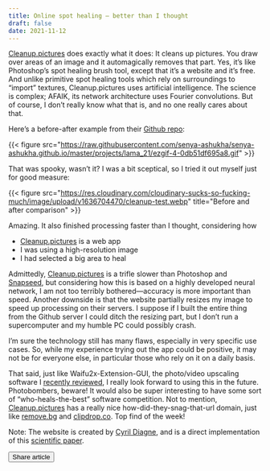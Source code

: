 ```yaml
---
title: Online spot healing — better than I thought
draft: false
date: 2021-11-12
---
```


[Cleanup.pictures](https://cleanup.pictures/) does exactly what it does: It cleans up pictures. You draw over areas of an image and it automagically removes that part. Yes, it’s like Photoshop’s spot healing brush tool, except that it’s a website and it’s free. And unlike primitive spot healing tools which rely on surroundings to “import” textures, Cleanup.pictures uses artificial intelligence. The science is complex; AFAIK, its network architecture uses Fourier convolutions. But of course, I don’t really know what that is, and no one really cares about that.

Here’s a before-after example from their [Github repo](https://saic-mdal.github.io/lama-project/):

{{< figure src="https://raw.githubusercontent.com/senya-ashukha/senya-ashukha.github.io/master/projects/lama_21/ezgif-4-0db51df695a8.gif" >}}

That was spooky, wasn’t it? I was a bit sceptical, so I tried it out myself just for good measure:

{{< figure src="https://res.cloudinary.com/cloudinary-sucks-so-fucking-much/image/upload/v1636704470/cleanup-test.webp" title="Before and after comparison" >}}

Amazing. It also finished processing faster than I thought, considering how
- [Cleanup.pictures](https://cleanup.pictures/) is a web app
- I was using a high-resolution image
- I had selected a big area to heal

Admittedly, [Cleanup.pictures](https://cleanup.pictures/) is a trifle slower than Photoshop and [Snapseed](https://en.wikipedia.org/wiki/Snapseed), but considering how this is based on a highly developed neural network, I am not too terribly bothered—accuracy is more important than speed. Another downside is that the website partially resizes my image to speed up processing on their servers. I suppose if I built the entire thing from the Github server I could ditch the resizing part, but I don’t run a supercomputer and my humble PC could possibly crash.

I’m sure the technology still has many flaws, especially in very specific use cases. So, while my experience trying out the app could be positive, it may not be for everyone else, in particular those who rely on it on a daily basis.

That said, just like Waifu2x-Extension-GUI, the photo/video upscaling software I [recently reviewed](../waifu2), I really look forward to using this in the future. Photobombers, beware! It would also be super interesting to have some sort of “who-heals-the-best” software competition. Not to mention, [Cleanup.pictures](https://cleanup.pictures/) has a really nice how-did-they-snag-that-url domain, just like [remove.bg](https://remove.bg/) and [clipdrop.co](https://clipdrop.co/). Top find of the week!

Note: The website is created by [Cyril Diagne](https://twitter.com/cyrildiagne), and is a direct implementation of this [scientific paper](https://arxiv.org/pdf/2109.07161.pdf).


<button class="share">Share article</button>
<script src="https://cdnjs.cloudflare.com/ajax/libs/jquery/3.2.1/jquery.min.js"></script>
<script>
	    const shareButton = document.querySelector('button')
	    const title = window.document.title
	    const url = window.document.location.href
	
	shareButton.addEventListener('click', event => {

	if (navigator.share) {
	    navigator.share({
	        title: `${title}`,
	        url: `${url}`,
	    })
	    } else {
	            overlay.classList.add('show-share')
	            shareModal.classList.add('show-share')
	    }
	    
	});
</script>